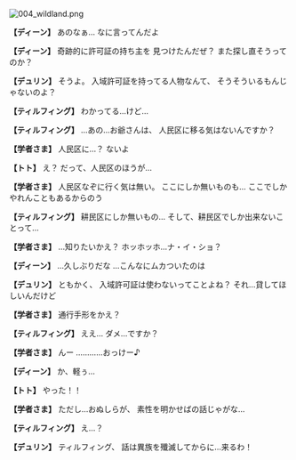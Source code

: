 
![004_wildland.png](../images/backgrounds/004_wildland.png)

**【ディーン】**
あのなぁ…
なに言ってんだよ

**【ディーン】**
奇跡的に許可証の持ち主を
見つけたんだぜ？
また探し直そうってのか？

**【デュリン】**
そうよ。
入域許可証を持ってる人物なんて、
そうそういるもんじゃないのよ？

**【ティルフィング】**
わかってる…けど…

**【ティルフィング】**
…あの…お爺さんは、
人民区に移る気はないんですか？

**【学者さま】**
人民区に…？
ないよ

**【トト】**
え？
だって、人民区のほうが…

**【学者さま】**
人民区なぞに行く気は無い。
ここにしか無いものも…
ここでしかやれんこともあるからのう

**【ティルフィング】**
耕民区にしか無いもの…
そして、耕民区でしか出来ないことって…

**【学者さま】**
…知りたいかえ？
ホッホッホ…ナ・イ・ショ？

**【ディーン】**
…久しぶりだな
…こんなにムカついたのは

**【デュリン】**
ともかく、
入域許可証は使わないってことよね？
それ…貸してほしいんだけど

**【学者さま】**
通行手形をかえ？

**【ティルフィング】**
ええ…
ダメ…ですか？

**【学者さま】**
んー
…………おっけー♪

**【ディーン】**
か、軽ぅ…

**【トト】**
やった！！

**【学者さま】**
ただし…おぬしらが、
素性を明かせばの話じゃがな…

**【ティルフィング】**
え…？

**【デュリン】**
ティルフィング、
話は異族を殲滅してからに…来るわ！